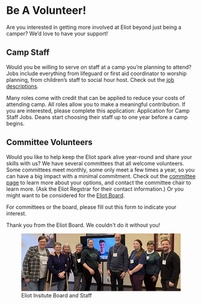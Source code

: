 # Be A Volunteer!

Are you interested in getting more involved at Eliot beyond just being a camper? We’d love to have your support!

## Camp Staff

Would you be willing to serve on staff at a camp you’re planning to attend? Jobs include everything from lifeguard or first aid coordinator to worship planning, from children’s staff to social hour host. Check out the [job descriptions](?info=camp_jobs).

Many roles come with credit that can be applied to reduce your costs of attending camp. All roles allow you to make a meaningful contribution. If you are interested, please complete this application: <span id="link.job.application">Application for Camp Staff Jobs</span>. Deans start choosing their staff up to one year before a camp begins.

## Committee Volunteers

Would you like to help keep the Eliot spark alive year-round and share your skills with us? We have several committees that all welcome volunteers. Some committees meet monthly, some only meet a few times a year, so you can have a big impact with a minimal commitment. Check out the [committee page](?info=committees) to learn more about your options, and contact the committee chair to learn more. (Ask the <span id="link.eliot.email">Eliot Regstrar</span> for their contact information.) Or you might want to be considered for the [Eliot Board](?info=board).

For committees or the board, please <span id="link.board.volunteer">fill out this form</span> to indicate your interest.

Thank you from the Eliot Board. We couldn't do it without you!

<figure>
    <img src="/content/img/board/2025-board.jpg" alt="2025 Board and Staff Members" />
    <figcaption>Eliot Insitute Board and Staff</figcaption>
</figure>
